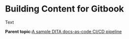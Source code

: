 # Building Content for Gitbook

Text

**Parent topic:**[A sample DITA docs-as-code CI/CD pipeline](pubs-pipeline.md)

